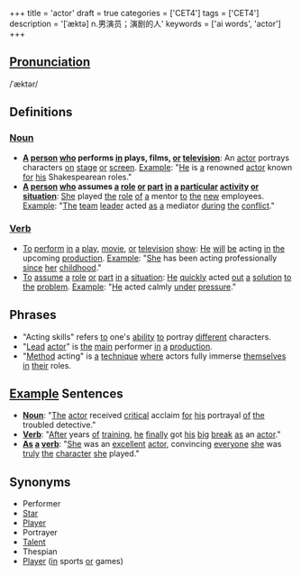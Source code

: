 +++
title = 'actor'
draft = true
categories = ['CET4']
tags = ['CET4']
description = '[ˈæktə] n.男演员；演剧的人'
keywords = ['ai words', 'actor']
+++

## [Pronunciation](/post/pronunciation/)
/ˈæktər/

## Definitions
### [Noun](/post/noun/)
- **[A](/post/a/) [person](/post/person/) [who](/post/who/) performs [in](/post/in/) plays, films, [or](/post/or/) [television](/post/television/)**: An [actor](/post/actor/) portrays characters [on](/post/on/) [stage](/post/stage/) [or](/post/or/) [screen](/post/screen/). [Example](/post/example/): "[He](/post/he/) is [a](/post/a/) renowned [actor](/post/actor/) known [for](/post/for/) [his](/post/his/) Shakespearean roles."
- **[A](/post/a/) [person](/post/person/) [who](/post/who/) assumes [a](/post/a/) [role](/post/role/) [or](/post/or/) [part](/post/part/) [in](/post/in/) [a](/post/a/) [particular](/post/particular/) [activity](/post/activity/) [or](/post/or/) [situation](/post/situation/)**: [She](/post/she/) played [the](/post/the/) [role](/post/role/) [of](/post/of/) [a](/post/a/) mentor [to](/post/to/) [the](/post/the/) [new](/post/new/) employees. [Example](/post/example/): "[The](/post/the/) [team](/post/team/) [leader](/post/leader/) acted [as](/post/as/) [a](/post/a/) mediator [during](/post/during/) [the](/post/the/) [conflict](/post/conflict/)."

### [Verb](/post/verb/)
- [To](/post/to/) [perform](/post/perform/) [in](/post/in/) [a](/post/a/) [play](/post/play/), [movie](/post/movie/), [or](/post/or/) [television](/post/television/) [show](/post/show/): [He](/post/he/) [will](/post/will/) [be](/post/be/) acting [in](/post/in/) [the](/post/the/) upcoming [production](/post/production/). [Example](/post/example/): "[She](/post/she/) has been acting professionally [since](/post/since/) [her](/post/her/) [childhood](/post/childhood/)."
- [To](/post/to/) [assume](/post/assume/) [a](/post/a/) [role](/post/role/) [or](/post/or/) [part](/post/part/) [in](/post/in/) [a](/post/a/) [situation](/post/situation/): [He](/post/he/) [quickly](/post/quickly/) acted [out](/post/out/) [a](/post/a/) [solution](/post/solution/) [to](/post/to/) [the](/post/the/) [problem](/post/problem/). [Example](/post/example/): "[He](/post/he/) acted calmly [under](/post/under/) [pressure](/post/pressure/)."

## Phrases
- "Acting skills" refers [to](/post/to/) one's [ability](/post/ability/) [to](/post/to/) portray [different](/post/different/) characters.
- "[Lead](/post/lead/) [actor](/post/actor/)" is [the](/post/the/) [main](/post/main/) performer [in](/post/in/) [a](/post/a/) [production](/post/production/).
- "[Method](/post/method/) acting" is [a](/post/a/) [technique](/post/technique/) [where](/post/where/) actors fully immerse [themselves](/post/themselves/) [in](/post/in/) [their](/post/their/) roles.

## [Example](/post/example/) Sentences
- **[Noun](/post/noun/)**: "[The](/post/the/) [actor](/post/actor/) received [critical](/post/critical/) acclaim [for](/post/for/) [his](/post/his/) portrayal [of](/post/of/) [the](/post/the/) troubled detective."
- **[Verb](/post/verb/)**: "[After](/post/after/) years [of](/post/of/) [training](/post/training/), [he](/post/he/) [finally](/post/finally/) got [his](/post/his/) [big](/post/big/) [break](/post/break/) [as](/post/as/) an [actor](/post/actor/)."
- **[As](/post/as/) [a](/post/a/) [verb](/post/verb/)**: "[She](/post/she/) was an [excellent](/post/excellent/) [actor](/post/actor/), convincing [everyone](/post/everyone/) [she](/post/she/) was [truly](/post/truly/) [the](/post/the/) [character](/post/character/) [she](/post/she/) played."

## Synonyms
- Performer
- [Star](/post/star/)
- [Player](/post/player/)
- Portrayer
- [Talent](/post/talent/)
- Thespian
- [Player](/post/player/) ([in](/post/in/) sports [or](/post/or/) games)
